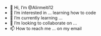 - 👋 Hi, I’m @Alirmeiti12
- 👀 I’m interested in ... learning how to code 
- 🌱 I’m currently learning ... 
- 💞️ I’m looking to collaborate on ...
- 📫 How to reach me ... on my email 

<!---
Alirmeiti12/Alirmeiti12 is a ✨ special ✨ repository because its `README.md` (this file) appears on your GitHub profile.
You can click the Preview link to take a look at your changes.
--->
